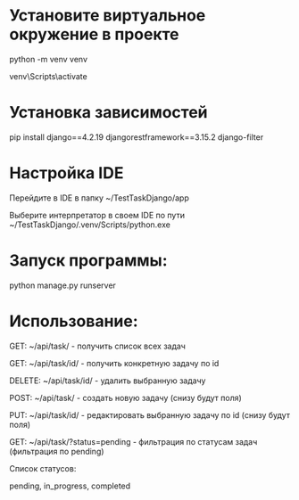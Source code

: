 # Установите виртуальное окружение в проекте

python -m venv venv

venv\Scripts\activate

# Установка зависимостей

pip install django==4.2.19 djangorestframework==3.15.2 django-filter

# Настройка IDE

Перейдите в IDE в папку ~/TestTaskDjango/app

Выберите интерпретатор в своем IDE по пути ~/TestTaskDjango/.venv/Scripts/python.exe

# Запуск программы:

python manage.py runserver

# Использование:

GET: ~/api/task/ - получить список всех задач

GET: ~/api/task/id/ - получить конкретную задачу по id

DELETE: ~/api/task/id/ - удалить выбранную задачу

POST: ~/api/task/ - создать новую задачу (снизу будут поля)

PUT: ~/api/task/id/ - редактировать выбранную задачу по id (снизу будут поля)

GET: ~/api/task/?status=pending - фильтрация по статусам задач (фильтрация по pending)


Список статусов: 

pending, in_progress, completed